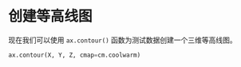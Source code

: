 # 创建等高线图

现在我们可以使用 `ax.contour()` 函数为测试数据创建一个三维等高线图。

```python
ax.contour(X, Y, Z, cmap=cm.coolwarm)
```
